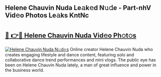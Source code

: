 ## Helene Chauvin Nuda Le𝚊k𝚎d N𝚞𝚍e - Part-nhV Vid𝚎o Photos Le𝚊ks KntNc

# <h2><a href="http://fbckr9.evod.top/?m=Helene+Chauvin+Nuda">🔗 👉🔴 Helene Chauvin Nuda Vid𝚎o Ph𝚘t𝚘s</a></h2>

[![Helene Chauvin Nuda N𝚞d𝚎s](https://i.imgur.com/8V9OHl7.gif)](http://fbckr9.evod.top/?m=Helene+Chauvin+Nuda)
Online creator Helene Chauvin Nuda who creates engaging lifestyle and dance content, featuring solo and collaborative dance trend performances and mini vlogs. The public eye has been on Helene Chauvin Nuda lately, a man of great influence and power in the business world. 
